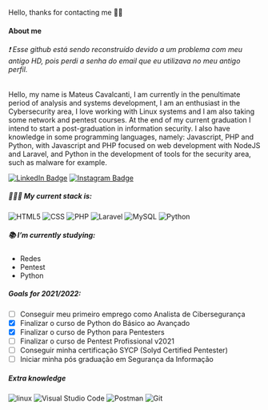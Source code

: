 Hello, thanks for contacting me 🖖🏻

#### About me

###### ❗ Esse github está sendo reconstruído devido a um problema com meu antigo HD, pois perdi a senha do email que eu utilizava no meu antigo perfil.
Hello, my name is Mateus Cavalcanti, I am currently in the penultimate period of analysis and systems development, I am an enthusiast in the Cybersecurity area, I love working with Linux systems and I am also taking some network and pentest courses. At the end of my current graduation I intend to start a post-graduation in information security. I also have knowledge in some programming languages, namely: Javascript, PHP and Python, with Javascript and PHP focused on web development with NodeJS and Laravel, and Python in the development of tools for the security area, such as malware for example.

[![LinkedIn Badge](https://img.shields.io/badge/-Mateus%20Cavalcanti-blue?style=social&logo=Linkedin&logoColor=282a36&link=https://www.linkedin.com/in/mateus-cavalcanti-931381202/)](https://www.linkedin.com/in/mateus-cavalcanti-931381202/)
[![Instagram Badge](https://img.shields.io/badge/-cavalcan7i-blue?style=social&logo=Instagram&logoColor=282a36&link=https://instagram.com/cavalcan7i_?igshid=nghyctqc3gxs)](https://instagram.com/cavalcan7i_?igshid=nghyctqc3gxs)

##### 👨🏻‍💻 My current stack is:

![HTML5](https://img.shields.io/badge/-HTML5-FFFFFF?style=flat&logo=HTML5&logoColor=E34F26)
![CSS](https://img.shields.io/badge/-CSS-FFFFFF?style=flat&logo=CSS3&logoColor=1572B6)
![PHP](https://img.shields.io/badge/-PHP-FFFFFF?style=flat&logo=PHP&logoColor=777BB4)
![Laravel](https://img.shields.io/badge/-laravel-FFFFFF?style=flat&logo=laravel&logoColor=FF2D20)
![MySQL](https://img.shields.io/badge/-MySQL-FFFFFF?style=flat&logo=mysql&logoColor=000000)
![Python](https://img.shields.io/badge/-Python-FFFFFF?style=flat&logo=python&logoColor=3776AB)

##### 📚 I’m currently studying:

- Redes
- Pentest
- Python

##### Goals for 2021/2022:

- [ ] Conseguir meu primeiro emprego como Analista de Cibersegurança
- [x] Finalizar o curso de Python do Básico ao Avançado
- [x] Finalizar o curso de Python para Pentesters
- [ ] Finalizar o curso de Pentest Profissional v2021
- [ ] Conseguir minha certificação SYCP (Solyd Certified Pentester)
- [ ] Iniciar minha pós graduação em Segurança da Informação

##### Extra knowledge

![linux](https://img.shields.io/badge/-Linux-FFFFFF?style=flat&logo=linux&logoColor=000000)
![Visual Studio Code](https://img.shields.io/badge/-Vscode-FFFFFF?style=flat&logo=visual-studio-code&logoColor=000000)
![Postman](https://img.shields.io/badge/-Postman-FFFFFF?style=flat&logo=postman&logoColor=000000)
![Git](https://img.shields.io/badge/-Git-FFFFFF?style=flat&logo=git&logoColor=000000)
